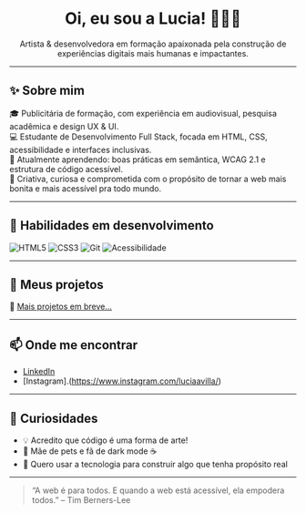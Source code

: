 <h1 align="center">Oi, eu sou a Lucia! 👩‍💻🎨</h1>

<p align="center">
  Artista & desenvolvedora em formação apaixonada pela construção de experiências digitais mais humanas e impactantes.  
</p>

---

## ✨ Sobre mim

🎓 Publicitária de formação, com experiência em audiovisual, pesquisa acadêmica e design UX & UI.  
💻 Estudante de Desenvolvimento Full Stack, focada em HTML, CSS, acessibilidade e interfaces inclusivas.  
🌱 Atualmente aprendendo: boas práticas em semântica, WCAG 2.1 e estrutura de código acessível.  
🎨 Criativa, curiosa e comprometida com o propósito de tornar a web mais bonita e mais acessível pra todo mundo.

---

## 🧠 Habilidades em desenvolvimento

![HTML5](https://img.shields.io/badge/HTML5-E34F26?logo=html5&logoColor=white)
![CSS3](https://img.shields.io/badge/CSS3-1572B6?logo=css3&logoColor=white)
![Git](https://img.shields.io/badge/Git-F05032?logo=git&logoColor=white)
![Acessibilidade](https://img.shields.io/badge/A11Y-000000?logo=accessibility&logoColor=white)

---

## 📂 Meus projetos
 
🌱 [Mais projetos em breve...](https://github.com/LuciaAvilla?tab=repositories)

---

## 📫 Onde me encontrar

- [LinkedIn](https://www.linkedin.com/in/lucia-avilla/)  
- [Instagram].(https://www.instagram.com/luciaavilla/)
---

## 💬 Curiosidades

- 💡 Acredito que código é uma forma de arte!
- 🐾 Mãe de pets e fã de dark mode ☕
- 🌈 Quero usar a tecnologia para construir algo que tenha propósito real

---

> “A web é para todos. E quando a web está acessível, ela empodera todos.” – Tim Berners-Lee

